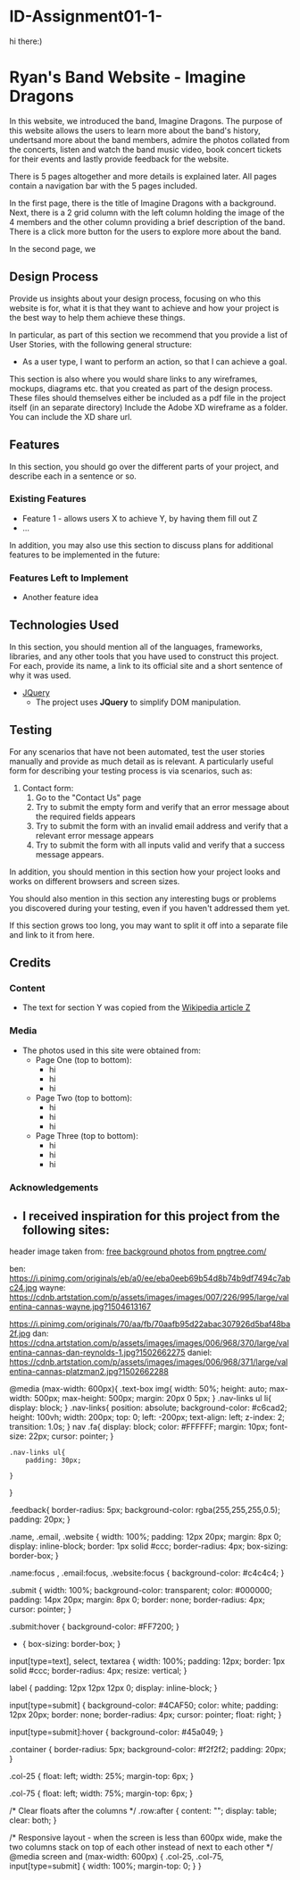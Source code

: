 # ID-Assignment01-1-
hi there:)


# Ryan's Band Website - Imagine Dragons 

In this website, we introduced the band, Imagine Dragons. The purpose of this website allows the users to learn more about the band's history, undertsand more about the band members, admire the photos collated from the concerts, listen and watch the band music video, book concert tickets for their events and lastly provide feedback for the website. 

There is 5 pages altogether and more details is explained later. All pages contain a navigation bar with the 5 pages included.

In the first page, there is the title of Imagine Dragons with a background. Next, there is a 2 grid column with the left column holding the image of the 4 members and the other column providing a brief description of the band. There is a click more button for the users to explore more about the band. 

In the second page, we 
 
## Design Process
 
Provide us insights about your design process, focusing on who this website is for, what it is that they want to achieve and how your project is the best way to help them achieve these things.

In particular, as part of this section we recommend that you provide a list of User Stories, with the following general structure:
- As a user type, I want to perform an action, so that I can achieve a goal.

This section is also where you would share links to any wireframes, mockups, diagrams etc. that you created as part of the design process. 
These files should themselves either be included as a pdf file in the project itself (in an separate directory)
Include the Adobe XD wireframe as a folder. You can include the XD share url. 

## Features

In this section, you should go over the different parts of your project, and describe each in a sentence or so.
 
### Existing Features
- Feature 1 - allows users X to achieve Y, by having them fill out Z
- ...

In addition, you may also use this section to discuss plans for additional features to be implemented in the future:

### Features Left to Implement
- Another feature idea

## Technologies Used

In this section, you should mention all of the languages, frameworks, libraries, and any other tools that you have used to construct this project. For each, provide its name, a link to its official site and a short sentence of why it was used.

- [JQuery](https://jquery.com)
    - The project uses **JQuery** to simplify DOM manipulation.


## Testing

For any scenarios that have not been automated, test the user stories manually and provide as much detail as is relevant. A particularly useful form for describing your testing process is via scenarios, such as:

1. Contact form:
    1. Go to the "Contact Us" page
    2. Try to submit the empty form and verify that an error message about the required fields appears
    3. Try to submit the form with an invalid email address and verify that a relevant error message appears
    4. Try to submit the form with all inputs valid and verify that a success message appears.

In addition, you should mention in this section how your project looks and works on different browsers and screen sizes.

You should also mention in this section any interesting bugs or problems you discovered during your testing, even if you haven't addressed them yet.

If this section grows too long, you may want to split it off into a separate file and link to it from here.

## Credits

### Content
- The text for section Y was copied from the [Wikipedia article Z](https://en.wikipedia.org/wiki/Z)

### Media
- The photos used in this site were obtained from:
    - Page One (top to bottom):
        - hi
        - hi
        - hi
    - Page Two (top to bottom):
        - hi
        - hi
        - hi
    - Page Three (top to bottom):
        - hi
        - hi
        - hi

### Acknowledgements

- I received inspiration for this project from the following sites:
    - 







header image taken from:
 <a href='https://pngtree.com/free-backgrounds'>free background photos from pngtree.com/</a>


 ben:
 https://i.pinimg.com/originals/eb/a0/ee/eba0eeb69b54d8b74b9df7494c7abc24.jpg
 wayne:
https://cdnb.artstation.com/p/assets/images/images/007/226/995/large/valentina-cannas-wayne.jpg?1504613167



https://i.pinimg.com/originals/70/aa/fb/70aafb95d22abac307926d5baf48ba2f.jpg
 dan:
 https://cdna.artstation.com/p/assets/images/images/006/968/370/large/valentina-cannas-dan-reynolds-1.jpg?1502662275 
 daniel:
 https://cdnb.artstation.com/p/assets/images/images/006/968/371/large/valentina-cannas-platzman2.jpg?1502662288
 






@media (max-width: 600px){
    .text-box img{
        width: 50%;
        height: auto;
        max-width: 500px;
        max-height: 500px;
        margin: 20px 0 5px;
    }
    .nav-links ul li{
        display: block;
    }
    .nav-links{
        position: absolute;
        background-color: #c6cad2;
        height: 100vh;
        width: 200px;
        top: 0;
        left: -200px;
        text-align: left;
        z-index: 2;
        transition: 1.0s;
    }
    nav .fa{
        display: block;
        color: #FFFFFF;
        margin: 10px;
        font-size: 22px;
        cursor: pointer;
    }

    .nav-links ul{
        padding: 30px;

    }
}
























.feedback{
    border-radius: 5px;
    background-color: rgba(255,255,255,0.5);
    padding: 20px;
}

.name, .email, .website {
    width: 100%;
    padding: 12px 20px;
    margin: 8px 0;
    display: inline-block;
    border: 1px solid #ccc;
    border-radius: 4px;
    box-sizing: border-box;
  }

  .name:focus , .email:focus, .website:focus {
    background-color: #c4c4c4;
  }
  
  .submit {
    width: 100%;
    background-color: transparent;
    color: #000000;
    padding: 14px 20px;
    margin: 8px 0;
    border: none;
    border-radius: 4px;
    cursor: pointer;
  }
  
  .submit:hover {
    background-color: #FF7200;
  }








 * {
  box-sizing: border-box;
}

input[type=text], select, textarea {
  width: 100%;
  padding: 12px;
  border: 1px solid #ccc;
  border-radius: 4px;
  resize: vertical;
}

label {
  padding: 12px 12px 12px 0;
  display: inline-block;
}

input[type=submit] {
  background-color: #4CAF50;
  color: white;
  padding: 12px 20px;
  border: none;
  border-radius: 4px;
  cursor: pointer;
  float: right;
}

input[type=submit]:hover {
  background-color: #45a049;
}

.container {
  border-radius: 5px;
  background-color: #f2f2f2;
  padding: 20px;
}

.col-25 {
  float: left;
  width: 25%;
  margin-top: 6px;
}

.col-75 {
  float: left;
  width: 75%;
  margin-top: 6px;
}

/* Clear floats after the columns */
.row:after {
  content: "";
  display: table;
  clear: both;
}

/* Responsive layout - when the screen is less than 600px wide, make the two columns stack on top of each other instead of next to each other */
@media screen and (max-width: 600px) {
  .col-25, .col-75, input[type=submit] {
    width: 100%;
    margin-top: 0;
  }
}
</style>
</head>
<body>